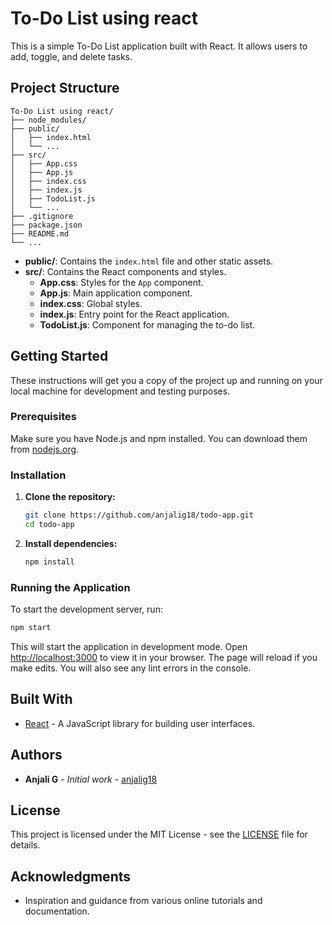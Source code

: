
# To-Do List using react

This is a simple To-Do List application built with React. It allows users to add, toggle, and delete tasks.

## Project Structure

```
To-Do List using react/
├── node_modules/
├── public/
│   ├── index.html
│   └── ...
├── src/
│   ├── App.css
│   ├── App.js
│   ├── index.css
│   ├── index.js
│   ├── TodoList.js
│   └── ...
├── .gitignore
├── package.json
├── README.md
└── ...
```

- **public/**: Contains the `index.html` file and other static assets.
- **src/**: Contains the React components and styles.
  - **App.css**: Styles for the `App` component.
  - **App.js**: Main application component.
  - **index.css**: Global styles.
  - **index.js**: Entry point for the React application.
  - **TodoList.js**: Component for managing the to-do list.

## Getting Started

These instructions will get you a copy of the project up and running on your local machine for development and testing purposes.

### Prerequisites

Make sure you have Node.js and npm installed. You can download them from [nodejs.org](https://nodejs.org/).

### Installation

1. **Clone the repository:**

   ```sh
   git clone https://github.com/anjalig18/todo-app.git
   cd todo-app
   ```

2. **Install dependencies:**

   ```sh
   npm install
   ```

### Running the Application

To start the development server, run:

```sh
npm start
```

This will start the application in development mode. Open [http://localhost:3000](http://localhost:3000) to view it in your browser. The page will reload if you make edits. You will also see any lint errors in the console.

## Built With

- [React](https://reactjs.org/) - A JavaScript library for building user interfaces.

## Authors

- **Anjali G** - *Initial work* - [anjalig18](https://github.com/anjalig18)

## License

This project is licensed under the MIT License - see the [LICENSE](LICENSE) file for details.

## Acknowledgments

- Inspiration and guidance from various online tutorials and documentation.


